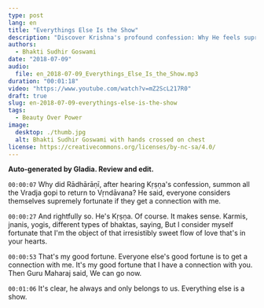 ```yaml
---
type: post
lang: en
title: "Everythings Else Is the Show"
description: "Discover Krishna's profound confession: Why He feels supremely blessed by the pure love of Radharani and the Vraja gopis. Explore divine reciprocity in devotion within Vrindavan."
authors:
  - Bhakti Sudhir Goswami
date: "2018-07-09"
audio:
  file: en_2018-07-09_Everythings_Else_Is_the_Show.mp3
duration: "00:01:18"
video: "https://www.youtube.com/watch?v=mZ2ScL217R0"
draft: true
slug: en-2018-07-09-everythings-else-is-the-show
tags:
  - Beauty Over Power
image:
  desktop: ./thumb.jpg
  alt: Bhakti Sudhir Goswami with hands crossed on chest
license: https://creativecommons.org/licenses/by-nc-sa/4.0/
---
```


<strong>Auto-generated by Gladia. Review and edit.</strong>

`00:00:07` Why did Rādhārāṇī, after hearing Kṛṣṇa's confession, summon all the Vradja gopi to return to Vṛndāvana? He said, everyone considers themselves supremely fortunate if they get a connection with me.

`00:00:27` And rightfully so. He's Kṛṣṇa. Of course. It makes sense. Karmis, jnanis, yogis, different types of bhaktas, saying, But I consider myself fortunate that I'm the object of that irresistibly sweet flow of love that's in your hearts.

`00:00:53` That's my good fortune. Everyone else's good fortune is to get a connection with me. It's my good fortune that I have a connection with you. Then Guru Maharaj said, We can go now.

`00:01:06` It's clear, he always and only belongs to us. Everything else is a show.
